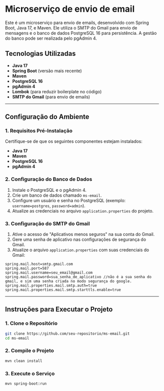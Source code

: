 # Microserviço de envio de email

Este é um microserviço para envio de emails, desenvolvido com Spring Boot, Java 17, e Maven. Ele utiliza o SMTP do Gmail para envio de mensagens e o banco de dados PostgreSQL 16 para persistência. A gestão do banco pode ser realizada pelo pgAdmin 4.

## Tecnologias Utilizadas

- **Java 17**
- **Spring Boot** (versão mais recente)
- **Maven**
- **PostgreSQL 16**
- **pgAdmin 4**
- **Lombok** (para reduzir boilerplate no código)
- **SMTP do Gmail** (para envio de emails)

---

## Configuração do Ambiente

### 1. Requisitos Pré-Instalação
Certifique-se de que os seguintes componentes estejam instalados:
- **Java 17**
- **Maven**
- **PostgreSQL 16**
- **pgAdmin 4**

### 2. Configuração do Banco de Dados
1. Instale o PostgreSQL e o pgAdmin 4.
2. Crie um banco de dados chamado `ms-email`.
3. Configure um usuário e senha no PostgreSQL (exemplo: `username=postgres`, `password=admin`).
4. Atualize as credenciais no arquivo `application.properties` do projeto.

### 3. Configuração do SMTP do Gmail
1. Ative o acesso de "Aplicativos menos seguros" na sua conta do Gmail.
2. Gere uma senha de aplicativo nas configurações de segurança do Gmail.
3. Atualize o arquivo `application.properties` com suas credenciais do Gmail:

```properties
spring.mail.host=smtp.gmail.com
spring.mail.port=587
spring.mail.username=seu_email@gmail.com
spring.mail.password=sua_senha_de_aplicativo //não é a sua senha do gmail, e sim uma senha criada no modo segurança do google.
spring.mail.properties.mail.smtp.auth=true
spring.mail.properties.mail.smtp.starttls.enable=true
```

---

## Instruções para Executar o Projeto

### 1. Clone o Repositório
```bash
git clone https://github.com/seu-repositorio/ms-email.git
cd ms-email
```

### 2. Compile o Projeto
```bash
mvn clean install
```

### 3. Execute o Serviço
```bash
mvn spring-boot:run
